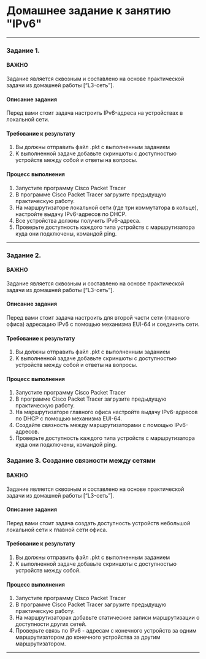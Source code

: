 # Домашнее задание к занятию "IPv6"

---

### Задание 1.

#### ВАЖНО
Задание является сквозным и составлено на основе практической задачи из домашней работы [“L3-сеть”]. 

#### Описание задания
Перед вами стоит задача настроить IPv6-адреса на устройствах в локальной сети.

#### Требование к результату
1. Вы должны отправить файл .pkt с выполненным заданием
2. К выполненной задаче добавьте скриншоты с доступностью устройств между собой и ответы на вопросы.

#### Процесс выполнения
1. Запустите программу Cisco Packet Tracer
2. В программе Cisco Packet Tracer загрузите предыдущую практическую работу.
3. На маршрутизаторе локальной сети (где три коммутатора в кольце), настройте выдачу IPv6-адресов по DHCP.
4. Все устройства должны получить IPv6-адреса.
5. Проверьте доступность каждого типа устройств с маршрутизатора куда они подключены, командой ping.

---

### Задание 2.

#### ВАЖНО
Задание является сквозным и составлено на основе практической задачи из домашней работы [“L3-сеть”]. 

#### Описание задания
Перед вами стоит задача настроить для второй части сети (главного офиса) адресацию IPv6 с помощью механизма EUI-64 и соединить сети.

#### Требование к результату
1. Вы должны отправить файл .pkt с выполненным заданием
2. К выполненной задаче добавьте скриншоты с доступностью устройств между собой и ответы на вопросы.

#### Процесс выполнения
1. Запустите программу Cisco Packet Tracer
2. В программе Cisco Packet Tracer загрузите предыдущую практическую работу. 
3. На маршрутизаторе главного офиса настройте выдачу IPv6-адресов по DHCP с помощью механизма EUI-64.
4. Создайте связность между маршрутизаторами с помощью IPv6-адресов.
5. Проверьте доступность каждого типа устройств с маршрутизатора куда они подключены, командой ping. 

### Задание 3. Создание связности между сетями 

#### ВАЖНО
Задание является сквозным и составлено на основе практической задачи из домашней работы [“L3-сеть”]. 

#### Описание задания
Перед вами стоит задача создать доступность устройств небольшой локальной сети к главной сети офиса. 

#### Требование к результату
1. Вы должны отправить файл .pkt с выполненным заданием
2. К выполненной задаче добавьте скриншоты с доступностью устройств между собой.

#### Процесс выполнения
1. Запустите программу Cisco Packet Tracer
2. В программе Cisco Packet Tracer загрузите предыдущую практическую работу.
3. На маршрутизаторах добавьте статические записи маршрутизации о доступности других сетей.
4. Проверьте связь по IPv6 - адресам с конечного устройств за одним маршрутизатором до конечного устройства за другим маршрутизатором.

---
